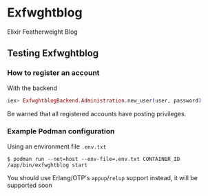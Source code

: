 # Exfwghtblog

Elixir Featherweight Blog

## Testing Exfwghtblog

### How to register an account

With the backend
```elixir
iex> ExfwghtblogBackend.Administration.new_user(user, password)
```

Be warned that all registered accounts have posting privileges.

### Example Podman configuration

Using an environment file `.env.txt`
```
$ podman run --net=host --env-file=.env.txt CONTAINER_ID /app/bin/exfwghtblog start
```
You should use Erlang/OTP's `appup`/`relup` support instead, it will be
supported soon
